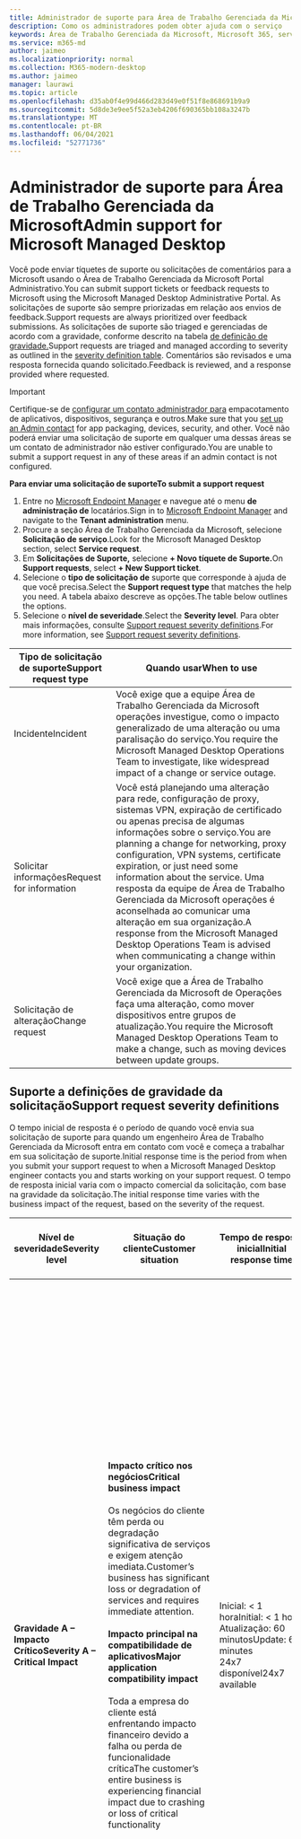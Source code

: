```yaml
---
title: Administrador de suporte para Área de Trabalho Gerenciada da Microsoft
description: Como os administradores podem obter ajuda com o serviço
keywords: Área de Trabalho Gerenciada da Microsoft, Microsoft 365, serviço, documentação
ms.service: m365-md
author: jaimeo
ms.localizationpriority: normal
ms.collection: M365-modern-desktop
ms.author: jaimeo
manager: laurawi
ms.topic: article
ms.openlocfilehash: d35ab0f4e99d466d283d49e0f51f8e868691b9a9
ms.sourcegitcommit: 5d8de3e9ee5f52a3eb4206f690365bb108a3247b
ms.translationtype: MT
ms.contentlocale: pt-BR
ms.lasthandoff: 06/04/2021
ms.locfileid: "52771736"
---
```

# <a name="admin-support-for-microsoft-managed-desktop"></a><span data-ttu-id="522f3-104">Administrador de suporte para Área de Trabalho Gerenciada da Microsoft</span><span class="sxs-lookup"><span data-stu-id="522f3-104">Admin support for Microsoft Managed Desktop</span></span>

<span data-ttu-id="522f3-105">Você pode enviar tíquetes de suporte ou solicitações de comentários para a Microsoft usando o Área de Trabalho Gerenciada da Microsoft Portal Administrativo.</span><span class="sxs-lookup"><span data-stu-id="522f3-105">You can submit support tickets or feedback requests to Microsoft using the Microsoft Managed Desktop Administrative Portal.</span></span> <span data-ttu-id="522f3-106">As solicitações de suporte são sempre priorizadas em relação aos envios de feedback.</span><span class="sxs-lookup"><span data-stu-id="522f3-106">Support requests are always prioritized over feedback submissions.</span></span> <span data-ttu-id="522f3-107">As solicitações de suporte são triaged e gerenciadas de acordo com a gravidade, conforme descrito na tabela [de definição de gravidade.](#sev)</span><span class="sxs-lookup"><span data-stu-id="522f3-107">Support requests are triaged and managed according to severity as outlined in the [severity definition table](#sev).</span></span> <span data-ttu-id="522f3-108">Comentários são revisados e uma resposta fornecida quando solicitado.</span><span class="sxs-lookup"><span data-stu-id="522f3-108">Feedback is reviewed, and a response provided where requested.</span></span> 

>[!IMPORTANT]
><span data-ttu-id="522f3-109">Certifique-se de [configurar um contato administrador para](../get-started/add-admin-contacts.md) empacotamento de aplicativos, dispositivos, segurança e outros.</span><span class="sxs-lookup"><span data-stu-id="522f3-109">Make sure that you [set up an Admin contact](../get-started/add-admin-contacts.md) for app packaging, devices, security, and other.</span></span> <span data-ttu-id="522f3-110">Você não poderá enviar uma solicitação de suporte em qualquer uma dessas áreas se um contato de administrador não estiver configurado.</span><span class="sxs-lookup"><span data-stu-id="522f3-110">You are unable to submit a support request in any of these areas if an admin contact is not configured.</span></span>

<span data-ttu-id="522f3-111">**Para enviar uma solicitação de suporte**</span><span class="sxs-lookup"><span data-stu-id="522f3-111">**To submit a support request**</span></span>
1. <span data-ttu-id="522f3-112">Entre no [Microsoft Endpoint Manager](https://endpoint.microsoft.com/) e navegue até o menu **de administração de** locatários.</span><span class="sxs-lookup"><span data-stu-id="522f3-112">Sign in to [Microsoft Endpoint Manager](https://endpoint.microsoft.com/) and navigate to the **Tenant administration** menu.</span></span>
2. <span data-ttu-id="522f3-113">Procure a seção Área de Trabalho Gerenciada da Microsoft, selecione **Solicitação de serviço**.</span><span class="sxs-lookup"><span data-stu-id="522f3-113">Look for the Microsoft Managed Desktop section, select **Service request**.</span></span>
3. <span data-ttu-id="522f3-114">Em **Solicitações de Suporte,** selecione **+ Novo tíquete de Suporte.**</span><span class="sxs-lookup"><span data-stu-id="522f3-114">On **Support requests**, select **+ New Support ticket**.</span></span>
4. <span data-ttu-id="522f3-115">Selecione o **tipo de solicitação de** suporte que corresponde à ajuda de que você precisa.</span><span class="sxs-lookup"><span data-stu-id="522f3-115">Select the **Support request type** that matches the help you need.</span></span> <span data-ttu-id="522f3-116">A tabela abaixo descreve as opções.</span><span class="sxs-lookup"><span data-stu-id="522f3-116">The table below outlines the options.</span></span> 
5. <span data-ttu-id="522f3-117">Selecione o **nível de severidade**.</span><span class="sxs-lookup"><span data-stu-id="522f3-117">Select the **Severity level**.</span></span> <span data-ttu-id="522f3-118">Para obter mais informações, consulte [Support request severity definitions](#sev).</span><span class="sxs-lookup"><span data-stu-id="522f3-118">For more information, see [Support request severity definitions](#sev).</span></span> 

<span data-ttu-id="522f3-119">Tipo de solicitação de suporte</span><span class="sxs-lookup"><span data-stu-id="522f3-119">Support request type</span></span> | <span data-ttu-id="522f3-120">Quando usar</span><span class="sxs-lookup"><span data-stu-id="522f3-120">When to use</span></span>
--- | ---
<span data-ttu-id="522f3-121">Incidente</span><span class="sxs-lookup"><span data-stu-id="522f3-121">Incident</span></span> | <span data-ttu-id="522f3-122">Você exige que a equipe Área de Trabalho Gerenciada da Microsoft operações investigue, como o impacto generalizado de uma alteração ou uma paralisação do serviço.</span><span class="sxs-lookup"><span data-stu-id="522f3-122">You require the Microsoft Managed Desktop Operations Team to investigate, like widespread impact of a change or service outage.</span></span>
<span data-ttu-id="522f3-123">Solicitar informações</span><span class="sxs-lookup"><span data-stu-id="522f3-123">Request for information</span></span> | <span data-ttu-id="522f3-124">Você está planejando uma alteração para rede, configuração de proxy, sistemas VPN, expiração de certificado ou apenas precisa de algumas informações sobre o serviço.</span><span class="sxs-lookup"><span data-stu-id="522f3-124">You are planning a change for networking, proxy configuration, VPN systems, certificate expiration, or just need some information about the service.</span></span> <span data-ttu-id="522f3-125">Uma resposta da equipe de Área de Trabalho Gerenciada da Microsoft operações é aconselhada ao comunicar uma alteração em sua organização.</span><span class="sxs-lookup"><span data-stu-id="522f3-125">A response from the Microsoft Managed Desktop Operations Team is advised when communicating a change within your organization.</span></span>
<span data-ttu-id="522f3-126">Solicitação de alteração</span><span class="sxs-lookup"><span data-stu-id="522f3-126">Change request</span></span> | <span data-ttu-id="522f3-127">Você exige que a Área de Trabalho Gerenciada da Microsoft de Operações faça uma alteração, como mover dispositivos entre grupos de atualização.</span><span class="sxs-lookup"><span data-stu-id="522f3-127">You require the Microsoft Managed Desktop Operations Team to make a change, such as moving devices between update groups.</span></span>

<span id="sev" />

## <a name="support-request-severity-definitions"></a><span data-ttu-id="522f3-128">Suporte a definições de gravidade da solicitação</span><span class="sxs-lookup"><span data-stu-id="522f3-128">Support request severity definitions</span></span>

<span data-ttu-id="522f3-129">O tempo inicial de resposta é o período de quando você envia sua solicitação de suporte para quando um engenheiro Área de Trabalho Gerenciada da Microsoft entra em contato com você e começa a trabalhar em sua solicitação de suporte.</span><span class="sxs-lookup"><span data-stu-id="522f3-129">Initial response time is the period from when you submit your support request to when a Microsoft Managed Desktop engineer contacts you and starts working on your support request.</span></span> <span data-ttu-id="522f3-130">O tempo de resposta inicial varia com o impacto comercial da solicitação, com base na gravidade da solicitação.</span><span class="sxs-lookup"><span data-stu-id="522f3-130">The initial response time varies with the business impact of the request, based on the severity of the request.</span></span>

<span data-ttu-id="522f3-131">Nível de severidade</span><span class="sxs-lookup"><span data-stu-id="522f3-131">Severity level</span></span>  | <span data-ttu-id="522f3-132">Situação do cliente</span><span class="sxs-lookup"><span data-stu-id="522f3-132">Customer situation</span></span> |  <span data-ttu-id="522f3-133">Tempo de resposta inicial</span><span class="sxs-lookup"><span data-stu-id="522f3-133">Initial response time</span></span>   | <span data-ttu-id="522f3-134">Resposta esperada do cliente</span><span class="sxs-lookup"><span data-stu-id="522f3-134">Expected customer response</span></span>
--- | --- | --- | ---
<span data-ttu-id="522f3-135">**Gravidade A – Impacto Crítico**</span><span class="sxs-lookup"><span data-stu-id="522f3-135">**Severity A – Critical Impact**</span></span> |  <span data-ttu-id="522f3-136">**Impacto crítico nos negócios**</span><span class="sxs-lookup"><span data-stu-id="522f3-136">**Critical business impact**</span></span><br><br><span data-ttu-id="522f3-137">Os negócios do cliente têm perda ou degradação significativa de serviços e exigem atenção imediata.</span><span class="sxs-lookup"><span data-stu-id="522f3-137">Customer’s business has significant loss or degradation of services and requires immediate attention.</span></span><br><br><span data-ttu-id="522f3-138">**Impacto principal na compatibilidade de aplicativos**</span><span class="sxs-lookup"><span data-stu-id="522f3-138">**Major application compatibility impact**</span></span><br><br><span data-ttu-id="522f3-139">Toda a empresa do cliente está enfrentando impacto financeiro devido a falha ou perda de funcionalidade crítica</span><span class="sxs-lookup"><span data-stu-id="522f3-139">The customer’s entire business is experiencing financial impact due to crashing or loss of critical functionality</span></span> | <span data-ttu-id="522f3-140">Inicial: < 1 hora</span><span class="sxs-lookup"><span data-stu-id="522f3-140">Initial: < 1 hour</span></span><br><span data-ttu-id="522f3-141">Atualização: 60 minutos</span><span class="sxs-lookup"><span data-stu-id="522f3-141">Update: 60 minutes</span></span><br><span data-ttu-id="522f3-142">24x7 disponível</span><span class="sxs-lookup"><span data-stu-id="522f3-142">24x7 available</span></span> | <span data-ttu-id="522f3-143">Ao selecionar Severidade A, confirme se o problema tem um impacto comercial crítico, com perda grave e degradação dos serviços.</span><span class="sxs-lookup"><span data-stu-id="522f3-143">When you select Severity A, you confirm that the issue has critical business impact, with severe loss and degradation of services.</span></span> <br><br><span data-ttu-id="522f3-144">O problema exige uma resposta imediata e você se compromete com a operação 24x7 contínua todos os dias com a equipe da Microsoft até a resolução, caso contrário, a Microsoft poderá, a seu critério, diminuir a severidade para o nível B.</span><span class="sxs-lookup"><span data-stu-id="522f3-144">The issue demands an immediate response, and you commit to continuous 24x7 operation every day with the Microsoft team until resolution, otherwise, Microsoft may at its discretion decrease the Severity to level B.</span></span><br><br> <span data-ttu-id="522f3-145">Você também garante que a Microsoft tenha suas informações de contato precisas.</span><span class="sxs-lookup"><span data-stu-id="522f3-145">You also ensure that Microsoft has your accurate contact information.</span></span> 
<span data-ttu-id="522f3-146">**Severidade B – Impacto Moderado**</span><span class="sxs-lookup"><span data-stu-id="522f3-146">**Severity B – Moderate Impact**</span></span> |  <span data-ttu-id="522f3-147">**Impacto moderado nos negócios**</span><span class="sxs-lookup"><span data-stu-id="522f3-147">**Moderate business impact**</span></span><br><br><span data-ttu-id="522f3-148">Os negócios do cliente têm perda moderada ou degradação de serviços, mas o trabalho pode razoavelmente continuar de forma prejudicada.</span><span class="sxs-lookup"><span data-stu-id="522f3-148">Customer’s business has moderate loss or degradation of services, but work can reasonably continue in an impaired manner.</span></span><br><br><span data-ttu-id="522f3-149">**Impacto moderado na compatibilidade de aplicativos**</span><span class="sxs-lookup"><span data-stu-id="522f3-149">**Moderate application compatibility impact**</span></span><br><br><span data-ttu-id="522f3-150">Um grupo de negócios específico não é mais produtivo, devido ao comportamento de falha ou à perda da funcionalidade crítica.</span><span class="sxs-lookup"><span data-stu-id="522f3-150">A specific business group is no longer productive, due to crashing behavior or loss of critical functionality.</span></span> |  <span data-ttu-id="522f3-151">Inicial: < 4 horas</span><span class="sxs-lookup"><span data-stu-id="522f3-151">Initial: < 4 hours</span></span><br><span data-ttu-id="522f3-152">Atualização: 12 horas</span><span class="sxs-lookup"><span data-stu-id="522f3-152">Update: 12 hours</span></span><br><span data-ttu-id="522f3-153">Horário comercial (24x7 disponível)</span><span class="sxs-lookup"><span data-stu-id="522f3-153">Business hours (24x7 available)</span></span> | <span data-ttu-id="522f3-154">Quando você seleciona Severidade B, confirma se o problema tem impacto moderado para sua empresa com perda e degradação de serviços, mas as soluções alternativas permitem continuidade de negócios razoável, embora temporária.</span><span class="sxs-lookup"><span data-stu-id="522f3-154">When you select Severity B, you confirm that the issue has moderate impact to your business with loss and degradation of services, but workarounds enable reasonable, albeit temporary, business continuity.</span></span> <br><br><span data-ttu-id="522f3-155">O problema exige uma resposta urgente.</span><span class="sxs-lookup"><span data-stu-id="522f3-155">The issue demands an urgent response.</span></span> <span data-ttu-id="522f3-156">Se você escolher 24x7 ao enviar a solicitação de suporte, você se compromete a uma operação contínua 24x7 todos os dias com a equipe da Microsoft até a resolução, caso contrário, a Microsoft poderá, a seu critério, diminuir a gravidade para o nível C. Se você escolher o suporte de horário comercial ao enviar um incidente de Severidade B, a Microsoft entrará em contato somente durante o horário comercial.</span><span class="sxs-lookup"><span data-stu-id="522f3-156">If you chose 24x7 when you submit the support request, you commit to a continuous 24x7 operation every day with the Microsoft team until resolution, otherwise, Microsoft might at its discretion decrease the severity to level C. If you chose business-hours support when you submit a Severity B incident, Microsoft will contact you during business hours only.</span></span><br><br><span data-ttu-id="522f3-157">Você também garante que a Microsoft tenha suas informações de contato precisas.</span><span class="sxs-lookup"><span data-stu-id="522f3-157">You also ensure that Microsoft has your accurate contact information.</span></span>
<span data-ttu-id="522f3-158">**Gravidade C – Impacto Mínimo**</span><span class="sxs-lookup"><span data-stu-id="522f3-158">**Severity C – Minimal Impact**</span></span> |   <span data-ttu-id="522f3-159">**Impacto mínimo nos negócios**</span><span class="sxs-lookup"><span data-stu-id="522f3-159">**Minimum business impact**</span></span><br><br> <span data-ttu-id="522f3-160">Os negócios do cliente estão funcionando com pequenos impedimentos de serviços.</span><span class="sxs-lookup"><span data-stu-id="522f3-160">Customer’s business is functioning with minor impediments of services.</span></span><br><br><span data-ttu-id="522f3-161">**Impacto secundário na compatibilidade do aplicativo**</span><span class="sxs-lookup"><span data-stu-id="522f3-161">**Minor application compatibility impact**</span></span><br><br><span data-ttu-id="522f3-162">Usuários potencialmente não relacionados têm pequenos problemas de compatibilidade que não impedem a produtividade</span><span class="sxs-lookup"><span data-stu-id="522f3-162">Potentially unrelated users experience minor compatibility issues that do not prevent productivity</span></span> |    <span data-ttu-id="522f3-163">Inicial: < 8 horas</span><span class="sxs-lookup"><span data-stu-id="522f3-163">Initial: < 8 hours</span></span><br><span data-ttu-id="522f3-164">Atualização: 24 horas</span><span class="sxs-lookup"><span data-stu-id="522f3-164">Update: 24 hours</span></span><br><span data-ttu-id="522f3-165">Horário comercial</span><span class="sxs-lookup"><span data-stu-id="522f3-165">Business hours</span></span>  | <span data-ttu-id="522f3-166">Ao selecionar Severidade C, confirme se o problema tem impacto mínimo para sua empresa com um pequeno impedimento de serviço.</span><span class="sxs-lookup"><span data-stu-id="522f3-166">When you select Severity C, you confirm that the issue has minimum impact to your business with minor impediment of service.</span></span><br><br><span data-ttu-id="522f3-167">Para um incidente de Severidade C, a Microsoft entrará em contato somente durante o horário comercial.</span><span class="sxs-lookup"><span data-stu-id="522f3-167">For a Severity C incident, Microsoft will contact you during business hours only.</span></span><br><br><span data-ttu-id="522f3-168">Você também garante que a Microsoft tenha suas informações de contato precisas</span><span class="sxs-lookup"><span data-stu-id="522f3-168">You also ensure that Microsoft has your accurate contact information</span></span>

<span data-ttu-id="522f3-169">Mais detalhes:</span><span class="sxs-lookup"><span data-stu-id="522f3-169">More details:</span></span>
- <span data-ttu-id="522f3-170">**Idiomas de suporte** - Todo o suporte é fornecido em inglês.</span><span class="sxs-lookup"><span data-stu-id="522f3-170">**Support languages** - All support is provided in English.</span></span>
- <span data-ttu-id="522f3-171">**Alterações no** nível de gravidade – a Microsoft pode rebaixar o nível de gravidade se o cliente não conseguir fornecer recursos ou respostas adequados para permitir que a Microsoft continue com os esforços de resolução de problemas.</span><span class="sxs-lookup"><span data-stu-id="522f3-171">**Severity level changes** - Microsoft may downgrade the severity level if the customer is not able to provide adequate resources or responses to enable Microsoft to continue with problem resolution efforts.</span></span> 
- <span data-ttu-id="522f3-172">**Horário comercial** - Para a maioria dos países, o horário comercial é das 9:00 às 17:00, horário padrão do Pacífico.</span><span class="sxs-lookup"><span data-stu-id="522f3-172">**Business hours** - For most countries, business hours are from 9:00 AM to 5:00 PM, Pacific Standard Time.</span></span>
- <span data-ttu-id="522f3-173">**Compatibilidade** de aplicativos - Para que um problema de compatibilidade de aplicativo seja considerado, deve haver um erro reprodutível, da mesma versão do aplicativo, entre a versão anterior e atual do Windows ou Office.</span><span class="sxs-lookup"><span data-stu-id="522f3-173">**Application compatibility** - For an application compatibility issue to be considered, there must be a reproducible error, of the same version of the application, between the previous and current version of Windows or Office.</span></span> <span data-ttu-id="522f3-174">Para resolver problemas de compatibilidade de aplicativos, a Microsoft requer um ponto de contato do cliente para trabalhar.</span><span class="sxs-lookup"><span data-stu-id="522f3-174">To resolve application compatibility issues, Microsoft requires a customer point of contact to work with.</span></span> <span data-ttu-id="522f3-175">O indivíduo deve trabalhar diretamente com nossa equipe do Fast Track para investigar e resolver o problema.</span><span class="sxs-lookup"><span data-stu-id="522f3-175">The individual must work directly with our Fast Track team to investigate and resolve the issue.</span></span>
- <span data-ttu-id="522f3-176">**Tempo de resposta do cliente** Se um cliente não conseguir atender aos requisitos de resposta esperados, a Microsoft rebaixará a solicitação por um nível de gravidade, para um mínimo de Severidade C. Se um cliente não responder às solicitações de ação, a Microsoft reduzirá e fechará a solicitação de suporte dentro de 48 horas após a última solicitação.</span><span class="sxs-lookup"><span data-stu-id="522f3-176">**Customer response time** If a customer is unable to meet the expected response requirements, Microsoft will downgrade the request by one severity level, to a minimum of Severity C. If a customer is unresponsive to requests for action, Microsoft will mitigate and close the support request within 48 hours of the last request.</span></span>

## <a name="provide-feedback"></a><span data-ttu-id="522f3-177">Faça comentários</span><span class="sxs-lookup"><span data-stu-id="522f3-177">Provide feedback</span></span>

<span data-ttu-id="522f3-178">Agradecemos seus comentários e o usamos para melhorar a experiência de suporte do administrador.</span><span class="sxs-lookup"><span data-stu-id="522f3-178">We appreciate your feedback and use it to improve the admin support experience.</span></span>

<span data-ttu-id="522f3-179">Depois que um tíquete está no estado **Mitigado** ou **Resolvido,** você pode compartilhar seus comentários sobre sua experiência com esse problema específico.</span><span class="sxs-lookup"><span data-stu-id="522f3-179">Once a ticket is in the **Mitigated** or **Resolved** state, you can share your feedback on your experience with that particular issue.</span></span> <span data-ttu-id="522f3-180">Para compartilhar comentários, acesse a página **Solicitações de** serviço no menu Solução de Problemas **+** suporte do portal MEM.</span><span class="sxs-lookup"><span data-stu-id="522f3-180">To share feedback, go to the **Service requests** page in the **Troubleshooting + support** menu of the MEM portal.</span></span> <span data-ttu-id="522f3-181">Selecione o tíquete específico.</span><span class="sxs-lookup"><span data-stu-id="522f3-181">Select the specific ticket.</span></span> <span data-ttu-id="522f3-182">Os detalhes do tíquete aparecerão no submenu do lado direito, selecione a guia **Comentários** e forneça as informações solicitadas.</span><span class="sxs-lookup"><span data-stu-id="522f3-182">The ticket details will appear in the fly-in on the right side, select the **Feedback** tab, and provide the requested information.</span></span> <span data-ttu-id="522f3-183">Tenha cuidado para não incluir informações pessoais no formulário de comentários.</span><span class="sxs-lookup"><span data-stu-id="522f3-183">Be careful not to include any personal information in the feedback form.</span></span> <span data-ttu-id="522f3-184">Para obter mais informações sobre privacidade, consulte a [Declaração de Privacidade da Microsoft.](https://privacy.microsoft.com/privacystatement)</span><span class="sxs-lookup"><span data-stu-id="522f3-184">For more information about privacy, see the [Microsoft Privacy Statement](https://privacy.microsoft.com/privacystatement).</span></span>

![Formulário de feedback](../../media/feedback_form.png)



## <a name="more-resources"></a><span data-ttu-id="522f3-186">Mais recursos</span><span class="sxs-lookup"><span data-stu-id="522f3-186">More resources</span></span>
- <span data-ttu-id="522f3-187">[Suporte do usuário para Área de Trabalho Gerenciada da Microsoft](end-user-support.md).</span><span class="sxs-lookup"><span data-stu-id="522f3-187">[User support for Microsoft Managed Desktop](end-user-support.md).</span></span> 
- <span data-ttu-id="522f3-188">[Suporte para Área de Trabalho Gerenciada da Microsoft](../service-description/support.md).</span><span class="sxs-lookup"><span data-stu-id="522f3-188">[Support for Microsoft Managed Desktop](../service-description/support.md).</span></span> 
- <span data-ttu-id="522f3-189">Se você já se inscreve no Área de Trabalho Gerenciada da Microsoft, poderá encontrar procedimentos detalhados, fluxos de processo, instruções de trabalho e perguntas frequentes no Guia de Administração do Área de Trabalho Gerenciada da Microsoft na página Recursos **Online** na seção **Área de Trabalho Gerenciada da Microsoft** do **menu** administração de locatários em [Microsoft Endpoint Manager](https://endpoint.microsoft.com/).</span><span class="sxs-lookup"><span data-stu-id="522f3-189">If you already subscribe to Microsoft Managed Desktop, you can find detailed procedures, process flows, work instructions, and FAQs in the Microsoft Managed Desktop Admin Guide in the **Online resources** page under the **Microsoft Managed Desktop** section of the **Tenant administration** menu in [Microsoft Endpoint Manager](https://endpoint.microsoft.com/).</span></span>

